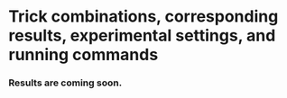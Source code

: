 # Trick combinations, corresponding results, experimental settings, and running commands

### Results are coming soon.